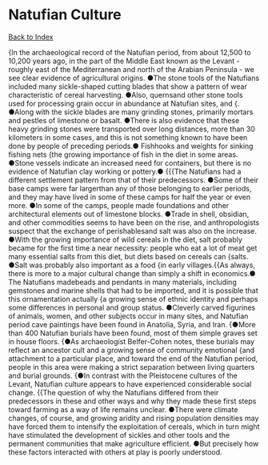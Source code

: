 # Natufian Culture
[Back to Index](https://github.com/windows10010/tpoExtractor/blob/master/README.md)

{In the archaeological record of the Natufian period, from about 12,500 to 10,200 years ago, in the part of the Middle East known as the Levant - roughly east of the Mediterranean and north of the Arabian Peninsula - we see clear evidence of agricultural origins. ●The stone tools of the Natufians included many sickle-shaped cutting blades that show a pattern of wear characteristic of cereal harvesting. ●Also, quernsand other stone tools used for processing grain occur in abundance at Natufian sites, and {. ●Along with the sickle blades are many grinding stones, primarily mortars and pestles of limestone or basalt. ●There is also evidence that these heavy grinding stones were transported over long distances, more than 30 kilometers in some cases, and this is not something known to have been done by people of preceding periods.● Fishhooks and weights for sinking fishing nets {the growing importance of fish in the diet in some areas. ●Stone vessels indicate an increased need for containers, but there is no evidence of Natufian clay working or pottery.● {{{The Natufians had a different settlement pattern from that of their predecessors. ●Some of their base camps were far largerthan any of those belonging to earlier periods, and they may have lived in some of these camps for half the year or even more. ●In some of the camps, people made foundations and other architectural elements out of limestone blocks. ●Trade in shell, obsidian, and other commodities seems to have been on the rise, and anthropologists suspect that the exchange of perishablesand salt was also on the increase. ●With the growing importance of wild cereals in the diet, salt probably became for the first time a near necessity: people who eat a lot of meat get many essential salts from this diet, but diets based on cereals can {salts. ●Salt was probably also important as a food {in early villages.{{As always, there is more to a major cultural change than simply a shift in economics.● The Natufians madebeads and pendants in many materials, including gemstones and marine shells that had to be imported, and it is possible that this ornamentation actually {a growing sense of ethnic identity and perhaps some differences in personal and group status. ●Cleverly carved figurines of animals, women, and other subjects occur in many sites, and Natufian period cave paintings have been found in Anatolia, Syria, and Iran. {●More than 400 Natufian burials have been found, most of them simple graves set in house floors. {●As archaeologist Belfer-Cohen notes, these burials may reflect an ancestor cult and a growing sense of community emotional {and attachment to a particular place, and toward the end of the Natufian period, people in this area were making a strict separation between living quarters and burial grounds. {●In contrast with the Pleistocene cultures of the Levant, Natufian culture appears to have experienced considerable social change. {{The question of why the Natufians differed from their predecessors in these and other ways and why they made these first steps toward farming as a way of life remains unclear. ●There were climate changes, of course, and growing aridity and rising population densities may have forced them to intensify the exploitation of cereals, which in turn might have stimulated the development of sickles and other tools and the permanent communities that make agriculture efficient. ●But precisely how these factors interacted with others at play is poorly understood.